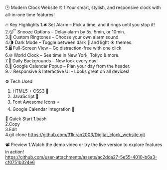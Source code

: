 🕒 Modern Clock Website ⏰
   1.Your smart, stylish, and responsive clock with all-in-one time features!<br>

🔥 Key Highlights
  1.🛎️ Set Alarm – Pick a time, and it rings until you stop it!<br>
  2.😴 Snooze Options – Delay alarm by 5s, 5min, or 10min.<br>
  3.🎵 Custom Ringtones – Choose your own alarm sound.<br>
  4.🌗 Dark Mode – Toggle between dark 🌙 and light ☀️ themes.<br>
  5.🖥️ Full-Screen View – Go distraction-free with one click.<br>
  6.🌐 World Clock – See time in New York, Tokyo & more.<br>
  7.🎨 Daily Backgrounds – New look every day!<br>
  8.📅 Google Calendar Popup – Plan your day from the header.<br>
  9.💡 Responsive & Interactive UI – Looks great on all devices!<br>


⚙️ Tech Used
  1. HTML5 + CSS3 🎨<br>
  2. JavaScript 🧠<br>
  3. Font Awesome Icons ⭐<br>
  4. Google Calendar Integration 📆<br>


🚀 Quick Start
  1.bash<br>
  2.Copy<br>
  3.Edit<br>
  4.git clone https://github.com/31kiran2003/Digital_clock_website.git<br>


📽️ Preview
  1.Watch the demo video or try the live version to explore features in action!<br>
  https://github.com/user-attachments/assets/ac2dda27-5e55-4010-b6a3-cf0751b324e6

  
  
